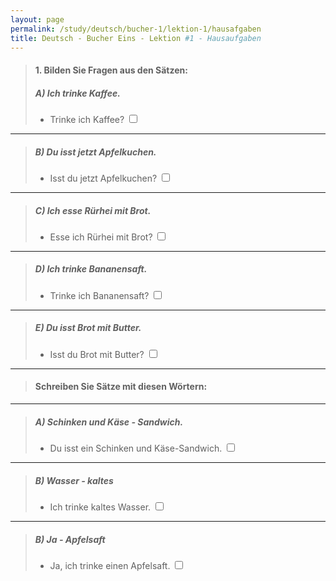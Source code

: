 ```yaml
---
layout: page
permalink: /study/deutsch/bucher-1/lektion-1/hausafgaben
title: Deutsch - Bucher Eins - Lektion #1 - Hausaufgaben
---
```


> #### 1. Bilden Sie Fragen aus den Sätzen:
>
> ##### A) Ich trinke Kaffee.
>
> - Trinke ich Kaffee? <input type="checkbox" />

---

> ##### B) Du isst jetzt Apfelkuchen.
>
> - Isst du jetzt Apfelkuchen? <input type="checkbox" />

---

> ##### C) Ich esse Rürhei mit Brot.
>
> - Esse ich Rürhei mit Brot? <input type="checkbox" />

---

> ##### D) Ich trinke Bananensaft.
>
> - Trinke ich Bananensaft? <input type="checkbox" />

---

> ##### E) Du isst Brot mit Butter.
>
> - Isst du Brot mit Butter? <input type="checkbox" />

---

> #### Schreiben Sie Sätze mit diesen Wörtern:

---

> ##### A) Schinken und Käse - Sandwich.
>
> -  Du isst ein Schinken und Käse-Sandwich. <input type="checkbox" />

---

> ##### B) Wasser - kaltes
>
> - Ich trinke kaltes Wasser. <input type="checkbox" />

---

> ##### B) Ja - Apfelsaft
>
> - Ja, ich trinke einen Apfelsaft. <input type="checkbox" />
